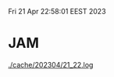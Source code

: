Fri 21 Apr 22:58:01 EEST 2023
# JAM
<a href='./cache/202304/21_22.log'>./cache/202304/21_22.log</a>
